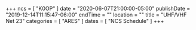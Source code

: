 +++
ncs = [ "K0OP" ]
date = "2020-06-07T21:00:00-05:00"
publishDate = "2019-12-14T11:15:47-06:00"
endTime = ""
location = ""
title = "UHF/VHF Net 23"
categories = [ "ARES" ]
dates = [ "NCS Schedule" ]
+++
